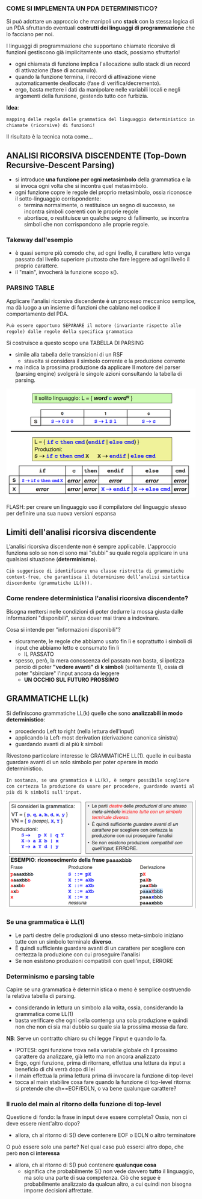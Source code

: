 ### COME SI IMPLEMENTA UN PDA DETERMINISTICO?
Si può adottare un approccio che manipoli uno __stack__ con la stessa logica di un PDA sfruttando eventuali __costrutti dei linguaggi di programmazione__ che lo facciano per noi.

I linguaggi di programmazione che supportano chiamate ricorsive di funzioni gestiscono già implicitamente uno stack, possiamo sfruttarlo!

- ogni chiamata di funzione implica l'allocazione sullo stack di un record di attivazione (fase di accumulo).
- quando la funzione termina, il record di attivazione viene automaticamente deallocato (fase di verifica/decremento).
- ergo, basta mettere i dati da manipolare nelle variabili locali e negli argomenti della funzione, gestendo tutto con furbizia.

__Idea__:

    mapping delle regole delle grammatica del linguaggio deterministico in chiamate (ricorsive) di funzioni!

Il risultato è la tecnica nota come...

## ANALISI RICORSIVA DISCENDENTE (Top-Down Recursive-Descent Parsing)
- si introduce __una funzione per ogni metasimbolo__ della grammatica e la si invoca ogni volta che si incontra quel metasimbolo.
- ogni funzione copre le regole del proprio metasimbolo, ossia riconosce il sotto-linguaggio corrispondente:
    - termina normalmente, o restituisce un segno di successo, se incontra simboli coerenti con le proprie regole
    - abortisce, o restituisce un qualche segno di fallimento, se incontra simboli che non corrispondono alle proprie regole.

### Takeway dall'esempio
- è quasi sempre più comodo che, ad ogni livello, il carattere letto venga passato dal livello superiore piuttosto che fare leggere ad ogni livello il proprio carattere.
- il "main", invocherà la funzione scopo s().

### PARSING TABLE
Applicare l'analisi ricorsiva discendente è un processo meccanico semplice, ma dà luogo a un insieme di funzioni che cablano nel codice il comportamento del PDA.

    Può essere opportuno SEPARARE il motore (invariante rispetto alle regole) dalle regole della specifica grammatica

Si costruisce a questo scopo una TABELLA DI PARSING
- simile alla tabella delle transizioni di un RSF
    - stavolta si considera il simbolo corrente e la produzione corrente
- ma indica la prossima produzione da applicare
Il motore del parser (parsing engine) svolgerà le singole azioni consultando la tabella di parsing.

![esempi_tabelle_di_parsing_per_PDA_deterministici](esempi_tabelle_di_parsing_per_PDA_deterministici.png)

FLASH: per creare un linguaggio uso il compilatore del linguaggio stesso per definire una sua nuova versioni espansa

## Limiti dell'analisi ricorsiva discendente
L’analisi ricorsiva discendente non è sempre applicabile. L'approccio funziona solo se non ci sono mai "dubbi" su quale regola
applicare in una qualsiasi situazione (__determinismo__). 

    Ciò suggerisce di identificare una classe ristretta di grammatiche context-free, che garantisca il determinismo dell’analisi sintattica discendente (grammatiche LL(k)).

### Come rendere deterministica l'analisi ricorsiva discendente?
Bisogna mettersi nelle condizioni di poter dedurre la mossa giusta dalle informazioni "disponibili", senza dover mai tirare a indovinare.

Cosa si intende per "informazioni disponibili"?
-  sicuramente, le regole che abbiamo usato fin lì e soprattutto i simboli di input che abbiamo letto e consumato fin lì
    - IL PASSATO
- spesso, però, la mera conoscenza del passato non basta, si ipotizza perciò di poter __"vedere avanti" di k simboli__ (solitamente 1), ossia di poter "sbirciare" l'input ancora da leggere
    - __UN OCCHIO SUL FUTURO PROSSIMO__

## GRAMMATICHE LL(k)
Si definiscono grammatiche LL(k) quelle che sono __analizzabili in modo deterministico__:
- procedendo Left to right (nella lettura dell'input)
- applicando la Left-most derivation (derivazione canonica sinistra)
- guardando avanti di al più k simboli

Rivestono particolare interesse le GRAMMATICHE LL(1). quelle in cui basta guardare avanti di un solo simbolo per poter operare in modo deterministico.

    In sostanza, se una grammatica è LL(k), è sempre possibile scegliere con certezza la produzione da usare per procedere, guardando avanti al più di k simboli sull'input.

![alt text](esempio_grammatica_LL(1).png)

### Se una grammatica è LL(1)
- Le parti destre delle produzioni di uno stesso meta-simbolo iniziano tutte con un simbolo terminale __diverso__.
- È quindi sufficiente guardare avanti di un carattere per scegliere con certezza la produzione con cui proseguire l'analisi
- Se non esistono produzioni compatibili con quell'input, ERRORE

### Determinismo e parsing table
Capire se una grammatica è deterministica o meno è semplice  costruendo la relativa tabella di parsing. 
- considerando in lettura un simbolo alla volta, ossia, considerando la grammatica come LL(1)
- basta verificare che ogni cella contenga una sola produzione e quindi non che non ci sia mai dubbio su quale sia la prossima mossa da fare.

__NB__: Serve un contratto chiaro su chi legge l'input e quando lo fa.
- IPOTESI: ogni funzione trova nella variabile globale ch il prossimo
carattere da analizzare, già letto ma non ancora analizzato
- Ergo, ogni funzione, prima di ritornare, effettua una lettura da input a beneficio di chi verrà dopo di lei
-  il main effettua la prima lettura prima di invocare la funzione di top-level
- tocca al main stabilire cosa fare quando la funzione di top-level ritorna: si pretende che ch==EOF/EOLN, o va bene qualunque carattere?

### Il ruolo del main al ritorno della funzione di top-level
Questione di fondo: la frase in input deve essere completa? Ossia, non ci deve essere nient'altro dopo?
- allora, ch al ritorno di S() deve contenere EOF o EOLN o altro terminatore

O può essere solo una parte? Nel qual caso può esserci altro dopo, che però __non ci interessa__
- allora, ch al ritorno di S() può contenere __qualunque cosa__ 
    - significa che probabilmente S() non vede davvero __tutto__ il linguaggio, ma solo una parte di sua competenza. Ciò che segue è probabilmente analizzato da qualcun altro, a cui quindi non bisogna imporre decisioni affrettate.